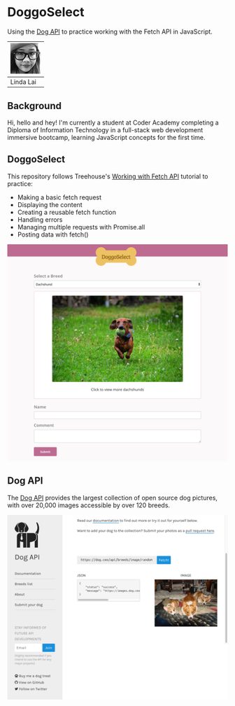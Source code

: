 # DoggoSelect
Using the [Dog API](https://dog.ceo/dog-api) to practice working with the Fetch API in JavaScript.

|[![Linda Lai](/images/contributors-linda-lai-70x70.jpg)](https://github.com/linda-lai) |
|-----------|
| Linda Lai |

## Background
Hi, hello and hey! I'm currently a student at Coder Academy completing a Diploma of Information Technology in a full-stack web development immersive bootcamp, learning JavaScript concepts for the first time.

## DoggoSelect
This repository follows Treehouse's [Working with Fetch API](https://teamtreehouse.com/library/working-with-the-fetch-api) tutorial to practice:

* Making a basic fetch request
* Displaying the content
* Creating a reusable fetch function
* Handling errors
* Managing multiple requests with Promise.all
* Posting data with fetch()

![DoggoSelect](/images/DoggoSelect.png)

## Dog API
The [Dog API](https://dog.ceo/dog-api) provides the largest collection of open source dog pictures, with over 20,000 images accessible by over 120 breeds.

![DogAPI](/images/DogAPI.png)